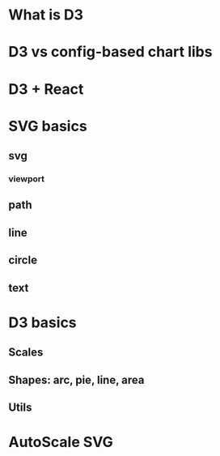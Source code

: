 # What is D3

# D3 vs config-based chart libs

# D3 + React

# SVG basics

## svg

### viewport

## path

## line

## circle

## text

# D3 basics

## Scales

## Shapes: arc, pie, line, area

## Utils

# AutoScale SVG
